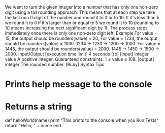 We want to turn the given integer into a number that has only one non-zero digit using a tail rounding approach. This means that at each step we take the last non 0 digit of the number and round it to 0 or to 10. If it's less than 5 we round it to 0 if it's larger than or equal to 5 we round it to 10 (rounding to 10 means increasing the next significant digit by 1). The process stops immediately once there is only one non-zero digit left.
Example
For value = 15, the output should be
rounders(value) = 20;
For value = 1234, the output should be
rounders(value) = 1000.
1234 -> 1230 -> 1200 -> 1000.
For value = 1445, the output should be
rounders(value) = 2000.
1445 -> 1450 -> 1500 -> 2000.
Input/Output
[execution time limit] 4 seconds (rb)
[input] integer value
A positive integer.
Guaranteed constraints:
1 ≤ value ≤ 108.
[output] integer
The rounded number.
[Ruby] Syntax Tips
# Prints help message to the console
# Returns a string
def helloWorld(name)
    print "This prints to the console when you Run Tests"
    return "Hello, " + name
end
